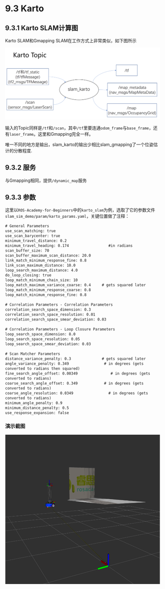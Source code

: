 # 9.3 Karto

## 9.3.1 Karto SLAM计算图
Karto SLAM和Gmapping SLAM在工作方式上非常类似，如下图所示

![slam_gmapping](/pics/karto.png)

输入的Topic同样是`/tf`和`/scan`，其中`/tf`里要连通`odom_frame`与`base_frame`，还有`laser_frame`。这里和Gmapping完全一样。

唯一不同的地方是输出，slam_karto的输出少相比slam_gmapping了一个位姿估计的分散程度.

## 9.3.2 服务
与Gmapping相同，提供`/dynamic_map`服务

## 9.3.3 参数
这里以`ROS-Academy-for-Beginners`中的`karto_slam`为例，选取了它的参数文件`slam_sim_demo/param/karto_params.yaml`，关键位置做了注释：
 ```
# General Parameters
use_scan_matching: true
use_scan_barycenter: true
minimum_travel_distance: 0.2 
minimum_travel_heading: 0.174                  #in radians
scan_buffer_size: 70
scan_buffer_maximum_scan_distance: 20.0
link_match_minimum_response_fine: 0.8
link_scan_maximum_distance: 10.0
loop_search_maximum_distance: 4.0
do_loop_closing: true
loop_match_minimum_chain_size: 10
loop_match_maximum_variance_coarse: 0.4     # gets squared later
loop_match_minimum_response_coarse: 0.8
loop_match_minimum_response_fine: 0.8

# Correlation Parameters - Correlation Parameters
correlation_search_space_dimension: 0.3
correlation_search_space_resolution: 0.01
correlation_search_space_smear_deviation: 0.03

# Correlation Parameters - Loop Closure Parameters
loop_search_space_dimension: 8.0
loop_search_space_resolution: 0.05
loop_search_space_smear_deviation: 0.03

# Scan Matcher Parameters
distance_variance_penalty: 0.3              # gets squared later
angle_variance_penalty: 0.349                # in degrees (gets converted to radians then squared)
fine_search_angle_offset: 0.00349               # in degrees (gets converted to radians)
coarse_search_angle_offset: 0.349            # in degrees (gets converted to radians)
coarse_angle_resolution: 0.0349                # in degrees (gets converted to radians)
minimum_angle_penalty: 0.9
minimum_distance_penalty: 0.5
use_response_expansion: false
 ```
 ### 演示截图
 
![](/pics/karto_demon.png)
